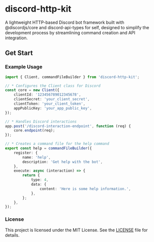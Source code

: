 # discord-http-kit

A lightweight HTTP-based Discord bot framework built with @discordjs/core and discord-api-types for self, designed to simplify the development process by streamlining command creation and API integration.

## Get Start

### Example Usage

```typescript
import { Client, commandFileBuilder } from 'discord-http-kit';

// * Configures the Client class for Discord
const core = new Client({
    clientId: '123456789012345678',
    clientSecret: 'your_client_secret',
    clientToken: 'your_client_token',
    appPublicKey: 'your_app_public_key',
});

// * Handles Discord interactions
app.post('/discord-interaction-endpoint', function (req) {
    core.endpoint(req);
});

// * Creates a command file for the help command
export const help = commandFileBuilder({
    register: {
        name: 'help',
        description: 'Get help with the bot',
    },
    execute: async (interaction) => {
        return {
            type: 4,
            data: {
                content: 'Here is some help information.',
            },
        };
    },
});
```

### License

This project is licensed under the MIT License. See the [LICENSE](./LICENSE) file for details.
